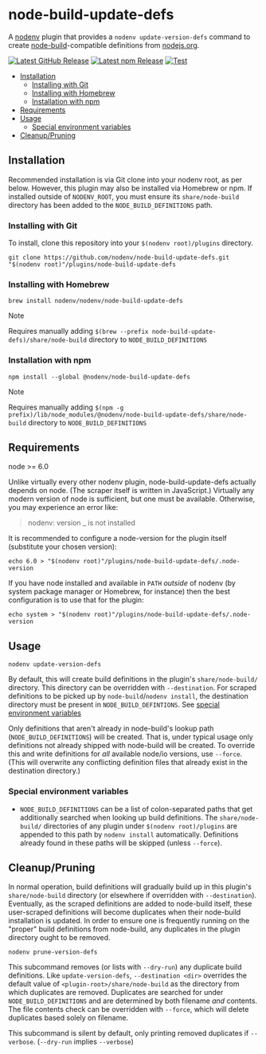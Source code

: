 # node-build-update-defs

A [nodenv][] plugin that provides a `nodenv update-version-defs` command to
create [node-build][]-compatible definitions from [nodejs.org](https://nodejs.org).

[![Latest GitHub Release](https://img.shields.io/github/v/release/nodenv/node-build-update-defs?logo=github&sort=semver)](https://github.com/nodenv/node-build-update-defs/releases/latest)
[![Latest npm Release](https://img.shields.io/npm/v/@nodenv/node-build-update-defs)](https://www.npmjs.com/package/@nodenv/node-build-update-defs/v/latest)
[![Test](https://img.shields.io/github/actions/workflow/status/nodenv/node-build-update-defs/test.yml?label=tests&logo=github)](https://github.com/nodenv/node-build-update-defs/actions/workflows/test.yml)

<!-- toc -->

- [Installation](#installation)
  - [Installing with Git](#installing-with-git)
  - [Installing with Homebrew](#installing-with-homebrew)
  - [Installation with npm](#installation-with-npm)
- [Requirements](#requirements)
- [Usage](#usage)
  - [Special environment variables](#special-environment-variables)
- [Cleanup/Pruning](#cleanuppruning)

<!-- tocstop -->

## Installation

Recommended installation is via Git clone into your nodenv root, as per below.
However, this plugin may also be installed via Homebrew or npm.
If installed outside of `NODENV_ROOT`, you must ensure its `share/node-build` directory has been added to the `NODE_BUILD_DEFINITIONS` path.

### Installing with Git

To install, clone this repository into your `$(nodenv root)/plugins` directory.

    git clone https://github.com/nodenv/node-build-update-defs.git "$(nodenv root)"/plugins/node-build-update-defs

### Installing with Homebrew

    brew install nodenv/nodenv/node-build-update-defs

> [!note]
> Requires manually adding `$(brew --prefix node-build-update-defs)/share/node-build` directory to `NODE_BUILD_DEFINITIONS`

### Installation with npm

    npm install --global @nodenv/node-build-update-defs

> [!note]
> Requires manually adding `$(npm -g prefix)/lib/node_modules/@nodenv/node-build-update-defs/share/node-build` directory to `NODE_BUILD_DEFINITIONS`

## Requirements

node >= 6.0

Unlike virtually every other nodenv plugin, node-build-update-defs actually depends on node.
(The scraper itself is written in JavaScript.)
Virtually any modern version of node is sufficient, but one must be available.
Otherwise, you may experience an error like:

> nodenv: version \_ is not installed

It is recommended to configure a node-version for the plugin itself (substitute your chosen version):

    echo 6.0 > "$(nodenv root)"/plugins/node-build-update-defs/.node-version

If you have node installed and available in `PATH` _outside_ of nodenv
(by system package manager or Homebrew, for instance)
then the best configuration is to use that for the plugin:

    echo system > "$(nodenv root)"/plugins/node-build-update-defs/.node-version

## Usage

    nodenv update-version-defs

By default, this will create build definitions in the plugin's `share/node-build/` directory.
This directory can be overridden with `--destination`.
For scraped definitions to be picked up by `node-build`/`nodenv install`,
the destination directory must be present in `NODE_BUILD_DEFINTIONS`.
See [special environment variables](#special-environment-variables)

Only definitions that aren't already in node-build's lookup path (`NODE_BUILD_DEFINITIONS`) will be created.
That is, under typical usage only definitions not already shipped with node-build will be created.
To override this and write definitions for _all_ available node/io versions, use `--force`.
(This will overwrite any conflicting definition files that already exist in the destination directory.)

### Special environment variables

- `NODE_BUILD_DEFINITIONS` can be a list of colon-separated paths that get additionally searched when looking up build definitions.
  The `share/node-build/` directories of any plugin under `$(nodenv root)/plugins` are appended to this path by `nodenv install` automatically.
  Definitions already found in these paths will be skipped (unless `--force`).

## Cleanup/Pruning

In normal operation, build definitions will gradually build up in this plugin's `share/node-build` directory (or elsewhere if overridden with `--destination`).
Eventually, as the scraped definitions are added to node-build itself, these user-scraped definitions will become duplicates when their node-build installation is updated.
In order to ensure one is frequently running on the "proper" build definitions from node-build, any duplicates in the plugin directory ought to be removed.

    nodenv prune-version-defs

This subcommand removes (or lists with `--dry-run`) any duplicate build definitions.
Like `update-version-defs`, `--destination <dir>` overrides the default value of `<plugin-root>/share/node-build` as the directory from which duplicates are removed.
Duplicates are searched for under `NODE_BUILD_DEFINITIONS` and are determined by both filename _and_ contents.
The file contents check can be overridden with `--force`, which will delete duplicates based solely on filename.

This subcommand is silent by default, only printing removed duplicates if `--verbose`.
(`--dry-run` implies `--verbose`)

[nodenv]: https://github.com/nodenv/nodenv
[node-build]: https://github.com/nodenv/node-build
